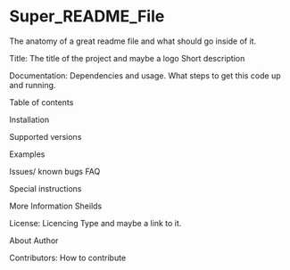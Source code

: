 # Super_README_File
The anatomy of a great readme file and what should go inside of it.

Title: The title of the project and maybe a logo
Short description

Documentation: Dependencies and usage.  What steps to get this code up and running.  

Table of contents

Installation



Supported versions

Examples

Issues/ known bugs
FAQ


Special instructions


More Information
Sheilds

License: Licencing Type and maybe a link to it.


About Author

Contributors:  How to contribute
